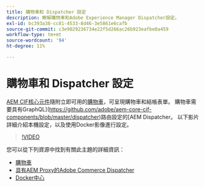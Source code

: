 ```yaml
---
title: 購物車和 Dispatcher 設定
description: 瞭解購物車和Adobe Experience Manager Dispatcher設定。
exl-id: bc393a38-cc81-4533-8d46-3e5861e6cafb
source-git-commit: c3e9029236734e22f5d266ac26b923eafbe0a459
workflow-type: tm+mt
source-wordcount: '94'
ht-degree: 11%

---
```


# 購物車和 Dispatcher 設定

[AEM CIF核心元件](https://github.com/adobe/aem-core-cif-components)隨附立即可用的[購物車](https://github.com/adobe/aem-core-cif-components/tree/master/ui.apps/src/main/content/jcr_root/apps/core/cif/components/commerce/minicart/v1/minicart)，可呈現購物車和結帳表單。 購物車需要具有GraphQL](https://github.com/adobe/aem-core-cif-components/blob/master/dispatcher)路由設定的[AEM Dispatcher。 以下影片詳細介紹本機設定，以及使用Docker影像進行設定。

>[!VIDEO](https://video.tv.adobe.com/v/29656/?quality=12)

您可以從下列資源中找到有關此主題的詳細資訊：

- [購物車](https://github.com/adobe/aem-core-cif-components/tree/master/ui.apps/src/main/content/jcr_root/apps/core/cif/components/commerce/minicart/v1/minicart)
- [具有AEM Proxy的Adobe Commerce Dispatcher](https://github.com/adobe/aem-core-cif-components/tree/master/dispatcher)
- [Docker中心](https://hub.docker.com/)
